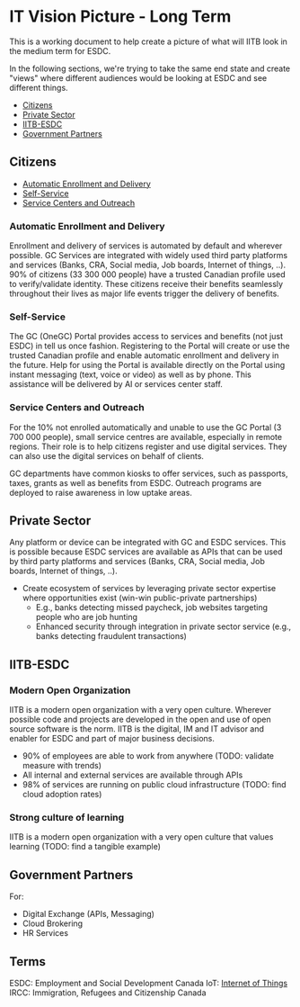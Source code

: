 # IT Vision Picture - Long Term

This is a working document to help create a picture of what will IITB look in the medium term for ESDC.

In the following sections, we're trying to take the same end state and create "views" where different audiences would be looking at ESDC and see different things.

- [Citizens](#citizens)
- [Private Sector](#private-sector)
- [IITB-ESDC](#iitb-esdc)
- [Government Partners](#government-partners)

## Citizens

- [Automatic Enrollment and Delivery](#automatic-enrollment-and-delivery)
- [Self-Service](#self-service)
- [Service Centers and Outreach](#service-centers-and-outreach)

### Automatic Enrollment and Delivery

Enrollment and delivery of services is automated by default and wherever possible.
GC Services are integrated with widely used third party platforms and services (Banks, CRA, Social media, Job boards, Internet of things, ..).
90% of citizens (33 300 000 people) have a trusted Canadian profile used to verify/validate identity.
These citizens receive their benefits seamlessly throughout their lives as major life events trigger the delivery of benefits.

### Self-Service

The GC (OneGC) Portal provides access to services and benefits (not just ESDC) in tell us once fashion.
Registering to the Portal will create or use the trusted Canadian profile and enable automatic enrollment and delivery in the future.
Help for using the Portal is available directly on the Portal using instant messaging (text, voice or video) as well as by phone.
This assistance will be delivered by AI or services center staff.

### Service Centers and Outreach

For the 10% not enrolled automatically and unable to use the GC Portal (3 700 000 people), small service centres are available, especially in remote regions.
Their role is to help citizens register and use digital services.
They can also use the digital services on behalf of clients.

GC departments have common kiosks to offer services, such as passports, taxes, grants as well as benefits from ESDC.
Outreach programs are deployed to raise awareness in low uptake areas.

## Private Sector

Any platform or device can be integrated with GC and ESDC services.
This is possible because ESDC services are available as APIs that can be used by third party platforms and services (Banks, CRA, Social media, Job boards, Internet of things, ..).

- Create ecosystem of services by leveraging private sector expertise where opportunities exist (win-win public-private partnerships)
  - E.g., banks detecting missed paycheck, job websites targeting people who are job hunting
  - Enhanced security through integration in private sector service (e.g., banks detecting fraudulent transactions)

## IITB-ESDC

### Modern Open Organization

IITB is a modern open organization with a very open culture.
Wherever possible code and projects are developed in the open and use of open source software is the norm.
IITB is the digital, IM and IT advisor and enabler for ESDC and part of major business decisions.

- 90% of employees are able to work from anywhere (TODO: validate measure with trends)
- All internal and external services are available through APIs
- 98% of services are running on public cloud infrastructure (TODO: find cloud adoption rates)

### Strong culture of learning

IITB is a modern open organization with a very open culture that values learning (TODO: find a tangible example)

## Government Partners

For:
- Digital Exchange (APIs, Messaging)
- Cloud Brokering
- HR Services

## Terms 

ESDC: Employment and Social Development Canada
IoT: [Internet of Things](https://en.wikipedia.org/wiki/Internet_of_things)
IRCC: Immigration, Refugees and Citizenship Canada
